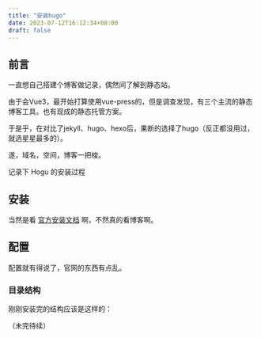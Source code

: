 ```yaml
---
title: "安装hugo"
date: 2023-07-12T16:12:34+08:00
draft: false
---
```



## 前言
一直想自己搭建个博客做记录，偶然间了解到静态站。

由于会Vue3，最开始打算使用vue-press的，但是调查发现，有三个主流的静态博客工具。也有现成的静态托管方案。

于是乎，在对比了jekyll、hugo、hexo后，果断的选择了hugo（反正都没用过，就选星星最多的）。

遂，域名，空间，博客一把梭。

记录下 Hogu 的安装过程

## 安装
当然是看 [官方安装文档](https://www.gohugo.org/doc/overview/installing/) 啊，不然真的看博客啊。

## 配置
配置就有得说了，官网的东西有点乱。

### 目录结构
刚刚安装完的结构应该是这样的：

（未完待续）
